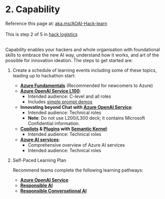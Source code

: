 # 2. Capability

Reference this page at: [aka.ms/AOAI-Hack-learn](https://aka.ms/AOAI-Hack-learn) <br></br>
This is step 2 of 5 in [hack logistics](https://aka.ms/AOAI-Hack-logistics) <br></br>

Capability enables your hackers and whole organisation with foundational skills to embrace the new AI way, understand how it works, and art of the possible for innovation ideation. 
The steps to get started are:  


1. Create a schedule of learning events including some of these topics, leading up to hackathon start:​


    - **[Azure Fundamentals](https://github.com/PlagueHO/AzureOpenAIDemo/blob/main/prompt-examples/README.md)** (Recommended for newcomers to Azure)
    - **[Azure OpenAI Service L100](https://github.com/PlagueHO/AzureOpenAIDemo/blob/main/prompt-examples/README.md)**:
      - Intended audience: C-level and all roles
      - Includes [simple prompt demos](https://github.com/PlagueHO/AzureOpenAIDemo/blob/main/prompt-examples/README.md)
    - **Innovating beyond Chat with [Azure OpenAI Service](https://github.com/PlagueHO/AzureOpenAIDemo/blob/main/prompt-examples/README.md)**:
      - Intended audience: Technical roles
      - **Note**: Do not use L200/L300 deck; it contains Microsoft Confidential information.
    - **[Copilots](https://github.com/PlagueHO/AzureOpenAIDemo/blob/main/prompt-examples/README.md) & [Plugins](https://github.com/PlagueHO/AzureOpenAIDemo/blob/main/prompt-examples/README.md) with [Semantic Kernel](https://github.com/PlagueHO/AzureOpenAIDemo/blob/main/prompt-examples/README.md)**:
      - Intended audience: Technical roles
    - **[Azure AI services](https://github.com/PlagueHO/AzureOpenAIDemo/blob/main/prompt-examples/README.md)**:
      - Comprehensive overview of Azure AI services
      - Intended audience: Technical roles
     
2. Self-Paced Learning Plan

    Recommend teams complete the following learning pathways:
    
    - **[Azure OpenAI Service](https://github.com/PlagueHO/AzureOpenAIDemo/blob/main/prompt-examples/README.md)**
    - **[Responsible AI](https://github.com/PlagueHO/AzureOpenAIDemo/blob/main/prompt-examples/README.md)**
    - **[Responsible Conversational AI](https://github.com/PlagueHO/AzureOpenAIDemo/blob/main/prompt-examples/README.md)**
    
